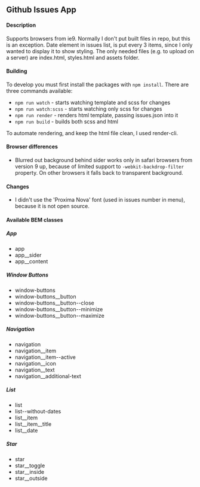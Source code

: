 ## Github Issues App

#### Description
Supports browsers from ie9. Normally I don't put built files in repo, but this is an exception. Date element in issues list, is put every 3 items, since I only wanted to display it to show styling. The only needed files (e.g. to upload on a server) are index.html, styles.html and assets folder.

#### Building
To develop you must first install the packages with `npm install`.
There are three commands available:
- `npm run watch` - starts watching template and scss for changes
- `npm run watch:scss` - starts watching only scss for changes
- `npm run render` - renders html template, passing issues.json into it
- `npm run build` - builds both scss and html

To automate rendering, and keep the html file clean, I used render-cli.

#### Browser differences
- Blurred out background behind sider works only in safari browsers from version 9 up, because of limited support to `-webkit-backdrop-filter` property. On other browsers it falls back to transparent background.

#### Changes
- I didn't use the 'Proxima Nova' font (used in issues number in menu), because it is not open source.

#### Available BEM classes

##### App
- app
- app__sider
- app__content
##### Window Buttons
- window-buttons
- window-buttons__button
- window-buttons__button--close
- window-buttons__button--minimize
- window-buttons__button--maximize
##### Navigation
- navigation
- navigation__item
- navigation__item--active
- navigation__icon
- navigation__text
- navigation__additional-text
##### List
- list
- list--without-dates
- list__item
- list__item__title
- list__date
##### Star
- star
- star__toggle
- star__inside
- star__outside